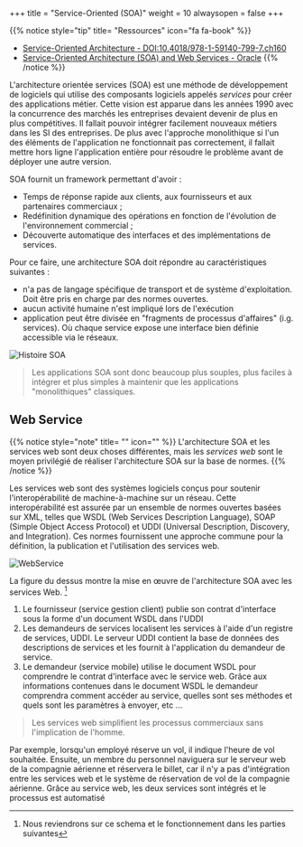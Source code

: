 +++
title = "Service-Oriented (SOA)"
weight = 10
alwaysopen = false
+++

{{% notice style="tip" title= "Ressources" icon="fa fa-book" %}}
- [Service-Oriented Architecture - DOI:10.4018/978-1-59140-799-7.ch160](https://www.researchgate.net/publication/292551195_Service-Oriented_Architecture)
- [Service-Oriented Architecture (SOA) and Web Services - Oracle](https://www.oracle.com/technical-resources/articles/javase/soa.html)
{{% /notice %}} 


L'architecture orientée services (SOA) est une méthode de développement de logiciels qui utilise des composants logiciels appelés *services* pour créer des applications métier. Cette vision est apparue dans les années 1990 avec la concurrence des marchés les entreprises devaient devenir de plus en plus compétitives. Il fallait pouvoir intégrer facilement nouveaux métiers dans les SI des entreprises. De plus avec l'approche monolithique si l'un des éléments de l'application ne fonctionnait pas correctement, il fallait mettre hors ligne l'application entière pour résoudre le problème avant de déployer une autre version.

SOA fournit un framework permettant d'avoir : 
- Temps de réponse rapide aux clients, aux fournisseurs et aux partenaires commerciaux ;
- Redéfinition dynamique des opérations en fonction de l'évolution de l'environnement commercial ;
- Découverte automatique des interfaces et des implémentations de services.

Pour ce faire, une architecture SOA doit répondre au caractéristiques suivantes :
- n'a pas de langage spécifique de transport et de système d'exploitation. Doit être pris en charge par des normes ouvertes.
- aucun activité humaine n'est impliqué lors de l'exécution
- application peut être divisée en "fragments de processus d'affaires" (i.g. services). Où chaque service expose une interface bien définie accessible via le réseaux.

![Histoire SOA](../images/histoire.png)

> Les applications SOA sont donc beaucoup plus souples, plus faciles à intégrer et plus simples à maintenir que les applications "monolithiques" classiques.

## Web Service
{{% notice style="note" title= "" icon="" %}}
L'architecture SOA et les services web sont deux choses différentes, mais les *services web* sont le moyen privilégié de réaliser l'architecture SOA sur la base de normes.
{{% /notice %}} 

Les services web sont des systèmes logiciels conçus pour soutenir l'interopérabilité de machine-à-machine sur un réseau. Cette interopérabilité est assurée par un ensemble de normes ouvertes basées sur XML, telles que WSDL (Web Services Description Language), SOAP (Simple Object Access Protocol) et UDDI (Universal Description, Discovery, and Integration). Ces normes fournissent une approche commune pour la définition, la publication et l'utilisation des services web. 

![WebService](../images/webservice.png?width=30pc)

La figure du dessus montre la mise en œuvre de l'architecture SOA avec les services Web. [^1]   
1. Le fournisseur (service gestion client) publie son contrat d'interface sous la forme d'un document WSDL dans l'UDDI
2. Les demandeurs de services localisent les services à l'aide d'un registre de services, UDDI. Le serveur UDDI contient la base de données des descriptions de services et les fournit à l'application du demandeur de service. 
3. Le demandeur (service mobile) utilise le document WSDL pour comprendre le contrat d'interface avec le service web. Grâce aux informations contenues dans le document WSDL le demandeur comprendra comment accéder au service, quelles sont ses méthodes et quels sont les paramètres à envoyer, etc ... 

> Les services web simplifient les processus commerciaux sans l'implication de l'homme.

Par exemple, lorsqu'un employé réserve un vol, il indique l'heure de vol souhaitée. Ensuite, un membre du personnel naviguera sur le serveur web de la compagnie aérienne et réservera le billet, car il n'y a pas d'intégration entre les services web et le système de réservation de vol de la compagnie aérienne. Grâce au service web, les deux services sont intégrés et le processus est automatisé


[^1]: Nous reviendrons sur ce schema et le fonctionnement dans les parties suivantes